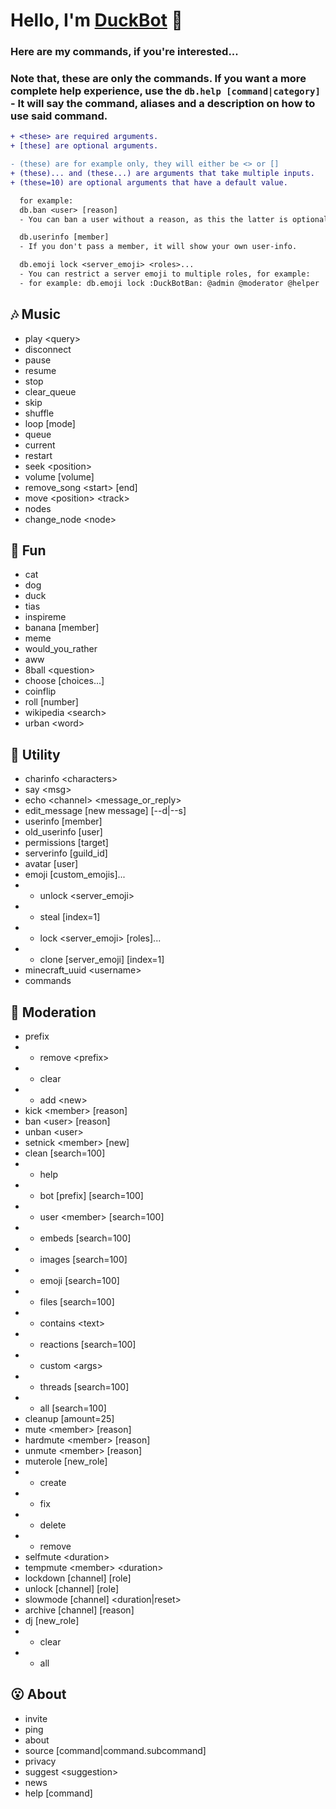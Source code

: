 # Hello, I'm [DuckBot](https://top.gg/bot/788278464474120202 "top.gg/bot/788278464474120202") 💞
### Here are my commands, if you're interested...
### Note that, these are only the commands. If you want a more complete help experience, use the `db.help [command|category]` - It will say the command, aliases and a description on how to use said command.
```diff
+ <these> are required arguments.
+ [these] are optional arguments.

- (these) are for example only, they will either be <> or []
+ (these)... and (these...) are arguments that take multiple inputs.
+ (these=10) are optional arguments that have a default value.

  for example:
  db.ban <user> [reason]
  - You can ban a user without a reason, as this the latter is optional.

  db.userinfo [member]
  - If you don't pass a member, it will show your own user-info.

  db.emoji lock <server_emoji> <roles>...
  - You can restrict a server emoji to multiple roles, for example:
  - for example: db.emoji lock :DuckBotBan: @admin @moderator @helper

```
## 🎶 Music
- play \<query>
- disconnect
- pause
- resume
- stop
- clear_queue
- skip
- shuffle
- loop \[mode]
- queue
- current
- restart
- seek \<position>
- volume \[volume]
- remove_song \<start> \[end]
- move \<position> \<track>
- nodes
- change_node \<node>

## 🤪 Fun
- cat
- dog
- duck
- tias
- inspireme
- banana \[member]
- meme
- would_you_rather
- aww
- 8ball \<question>
- choose \[choices...]
- coinflip
- roll \[number]
- wikipedia \<search>
- urban \<word>

## 💬 Utility
- charinfo \<characters>
- say \<msg>
- echo \<channel> \<message_or_reply>
- edit_message \[new message] \[--d|--s]
- userinfo \[member]
- old_userinfo \[user]
- permissions \[target]
- serverinfo \[guild_id]
- avatar \[user]
- emoji \[custom_emojis]...
- - unlock \<server_emoji>
- - steal \[index=1]
- - lock \<server_emoji> \[roles]...
- - clone \[server_emoji] \[index=1]
- minecraft_uuid \<username>
- commands

## 🔨 Moderation
- prefix
- - remove \<prefix>
- - clear
- - add \<new>
- kick \<member> \[reason]
- ban \<user> \[reason]
- unban \<user>
- setnick \<member> \[new]
- clean \[search=100]
- - help
- - bot \[prefix] \[search=100]
- - user \<member> \[search=100]
- - embeds \[search=100]
- - images \[search=100]
- - emoji \[search=100]
- - files \[search=100]
- - contains \<text>
- - reactions \[search=100]
- - custom \<args>
- - threads \[search=100]
- - all \[search=100]
- cleanup \[amount=25]
- mute \<member> \[reason]
- hardmute \<member> \[reason]
- unmute \<member> \[reason]
- muterole \[new_role]
- - create
- - fix
- - delete
- - remove
- selfmute \<duration>
- tempmute \<member> \<duration>
- lockdown \[channel] \[role]
- unlock \[channel] \[role]
- slowmode \[channel] \<duration|reset>
- archive \[channel] \[reason]
- dj \[new_role]
- - clear
- - all

## 😮 About
- invite
- ping
- about
- source \[command|command.subcommand]
- privacy
- suggest \<suggestion>
- news
- help \[command]
